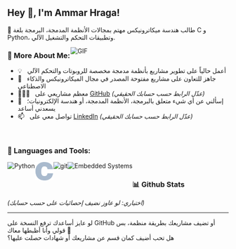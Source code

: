 ## Hey 👋, I'm Ammar Hraga!
🔧 طالب هندسة ميكاترونيكس مهتم بمجالات الأنظمة المدمجة، البرمجة بلغة C و Python، وتطبيقات التحكم والتشغيل الآلي.

<img align="right" alt="GIF" src="https://raw.githubusercontent.com/rahul-jha98/rahul-jha98/main/techstack.gif" width="360px"/>

### 🧐 More About Me:

- 💡 &nbsp; أعمل حالياً على تطوير مشاريع بأنظمة مدمجة مخصصة للروبوتات والتحكم الآلي
- 🤝 &nbsp; جاهز للتعاون على مشاريع مفتوحة المصدر في مجال الميكاترونيكس والذكاء الاصطناعي
- 👨🏻‍💻 &nbsp; معظم مشاريعي على [GitHub](https://github.com/ammar-hraga) *(عدّل الرابط حسب حسابك الحقيقي)*
- 💬 &nbsp; إسألني عن أي شيء متعلق بالبرمجة، الأنظمة المدمجة، أو هندسة الإلكترونيات؛ يسعدني أساعد
- 📫 &nbsp; تواصل معي على [LinkedIn](https://linkedin.com/in/ammar-hraga) *(عدّل الرابط حسب حسابك الحقيقي)*

<br>

### 🔨 Languages and Tools:
<a href="https://www.python.org" target="_blank"><img align="left" alt="Python" height="42px" src="https://raw.githubusercontent.com/rahul-jha98/github_readme_icons/main/language_and_tools/square/python/python.svg"></a>
<a href="https://www.cprogramming.com/" target="_blank"><img align="left" alt="C" height="42px" src="https://raw.githubusercontent.com/devicons/devicon/master/icons/c/c-original.svg"></a>
<a href="https://git-scm.com/" target="_blank"> <img src="https://raw.githubusercontent.com/rahul-jha98/github_readme_icons/main/language_and_tools/square/git-scm/git-scm.svg" align="left" alt="git" height='42px'/> </a>
<a href="https://www.embedded.com/" target="_blank"><img align="left" alt="Embedded Systems" height="42px" src="https://upload.wikimedia.org/wikipedia/commons/e/e6/Embedded_system_diagram.svg"></a>

<br>

### 📊 Github Stats
*(اختياري: لو عاوز نضيف إحصائيات على حسب حسابك)*

---

لو عايز أساعدك ترفع النسخة على GitHub أو تضيف مشاريعك بطريقة منظمة، بس قولي وأنا أظبطها معاك 💪  
هل تحب أضيف كمان قسم عن مشاريعك أو شهادات حصلت عليها؟
